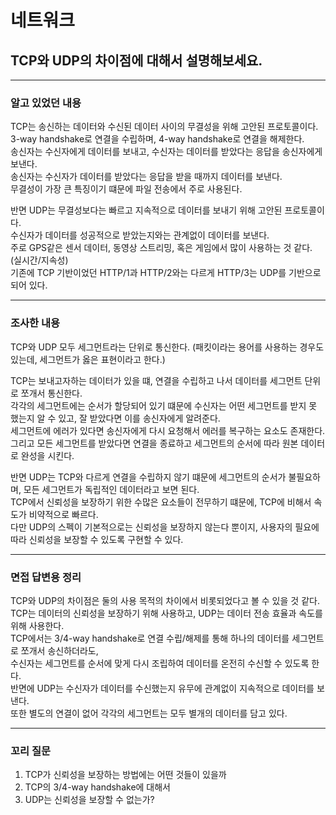 # 네트워크

##  TCP와 UDP의 차이점에 대해서 설명해보세요.

---

### 알고 있었던 내용

TCP는 송신하는 데이터와 수신된 데이터 사이의 무결성을 위해 고안된 프로토콜이다.  
3-way handshake로 연결을 수립하며, 4-way handshake로 연결을 해제한다.  
송신자는 수신자에게 데이터를 보내고, 수신자는 데이터를 받았다는 응답을 송신자에게 보낸다.  
송신자는 수신자가 데이터를 받았다는 응답을 받을 때까지 데이터를 보낸다.  
무결성이 가장 큰 특징이기 떄문에 파일 전송에서 주로 사용된다.

반면 UDP는 무결성보다는 빠르고 지속적으로 데이터를 보내기 위해 고안된 프로토콜이다.  
수신자가 데이터를 성공적으로 받았는지와는 관계없이 데이터를 보낸다.  
주로 GPS같은 센서 데이터, 동영상 스트리밍, 혹은 게임에서 많이 사용하는 것 같다. (실시간/지속성)  
기존에 TCP 기반이었던 HTTP/1과 HTTP/2와는 다르게 HTTP/3는 UDP를 기반으로 되어 있다.

---

### 조사한 내용

TCP와 UDP 모두 세그먼트라는 단위로 통신한다. (패킷이라는 용어를 사용하는 경우도 있는데, 세그먼트가 옳은 표현이라고 한다.)

TCP는 보내고자하는 데이터가 있을 떄, 연결을 수립하고 나서 데이터를 세그먼트 단위로 쪼개서 통신한다.  
각각의 세그먼트에는 순서가 할당되어 있기 떄문에 수신자는 어떤 세그먼트를 받지 못 했는지 알 수 있고, 잘 받았다면 이를 송신자에게 알려준다.  
세그먼트에 에러가 있다면 송신자에게 다시 요청해서 에러를 복구하는 요소도 존재한다.  
그리고 모든 세그먼트를 받았다면 연결을 종료하고 세그먼트의 순서에 따라 원본 데이터로 완성을 시킨다.  

반면 UDP는 TCP와 다르게 연결을 수립하지 않기 떄문에 세그먼트의 순서가 불필요하며, 모든 세그먼트가 독립적인 데이터라고 보면 된다.  
TCP에서 신뢰성을 보장하기 위한 수많은 요소들이 전무하기 떄문에, TCP에 비해서 속도가 비약적으로 빠르다.  
다만 UDP의 스펙이 기본적으로는 신뢰성을 보장하지 않는다 뿐이지, 사용자의 필요에 따라 신뢰성을 보장할 수 있도록 구현할 수 있다.  

---

### 면접 답변용 정리

TCP와 UDP의 차이점은 둘의 사용 목적의 차이에서 비롯되었다고 볼 수 있을 것 같다.  
TCP는 데이터의 신뢰성을 보장하기 위해 사용하고, UDP는 데이터 전송 효율과 속도를 위해 사용한다.  
TCP에서는 3/4-way handshake로 연결 수립/해제를 통해 하나의 데이터를 세그먼트로 쪼개서 송신하더라도,  
수신자는 세그먼트를 순서에 맞게 다시 조립하여 데이터를 온전히 수신할 수 있도록 한다.  
반면에 UDP는 수신자가 데이터를 수신했는지 유무에 관계없이 지속적으로 데이터를 보낸다.  
또한 별도의 연결이 없어 각각의 세그먼트는 모두 별개의 데이터를 담고 있다.  


---

### 꼬리 질문

1. TCP가 신뢰성을 보장하는 방법에는 어떤 것들이 있을까
2. TCP의 3/4-way handshake에 대해서
3. UDP는 신뢰성을 보장할 수 없는가?
